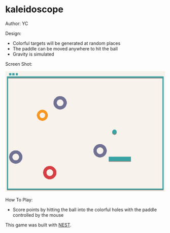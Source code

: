 # kaleidoscope

Author: YC

Design: 

- Colorful targets will be generated at random places
- The paddle can be moved anywhere to hit the ball
- Gravity is simulated

Screen Shot:

![Screen Shot](screenshot.png)

How To Play:

- Score points by hitting the ball into the colorful holes with the paddle controlled by the mouse

This game was built with [NEST](NEST.md).

